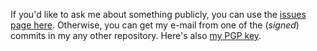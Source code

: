 If you'd like to ask me about something publicly, you can use the [issues page here](https://github.com/retifrav/retifrav/issues). Otherwise, you can get my e-mail from one of the (*signed*) commits in my any other repository. Here's also [my PGP key](https://decovar.dev/about/retif-public.asc).
